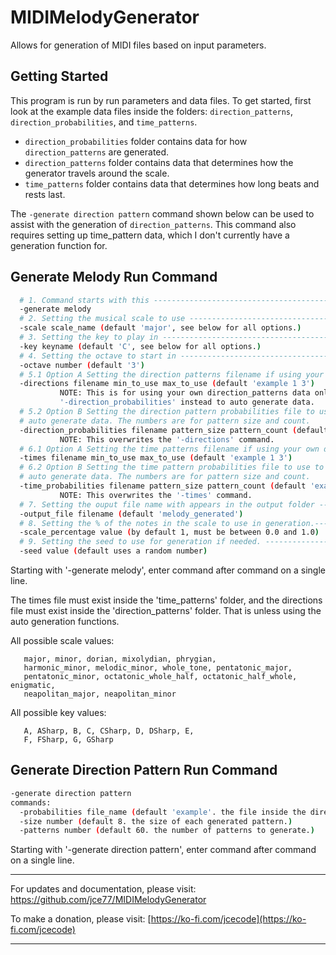 # MIDIMelodyGenerator
 Allows for generation of MIDI files based on input parameters.

## Getting Started

This program is run by run parameters and data files. To get started, first look at the example data files inside the folders: `direction_patterns`, `direction_probabilities`, and `time_patterns`.

- `direction_probabilities` folder contains data for how `direction_patterns` are generated.
- `direction_patterns` folder contains data that determines how the generator travels around the scale.
- `time_patterns` folder contains data that determines how long beats and rests last.

The `-generate direction pattern` command shown below can be used to assist with the generation of `direction_patterns`. This command also requires setting up time_pattern data, which I don't currently have a generation function for.

## Generate Melody Run Command

```bash
  # 1. Command starts with this -----------------------------------------------------------------
  -generate melody
  # 2. Setting the musical scale to use ---------------------------------------------------------
  -scale scale_name (default 'major', see below for all options.)
  # 3. Setting the key to play in ---------------------------------------------------------------
  -key keyname (default 'C', see below for all options.)
  # 4. Setting the octave to start in -----------------------------------------------------------
  -octave number (default '3')
  # 5.1 Option A Setting the direction patterns filename if using your own data. ----------------
  -directions filename min_to_use max_to_use (default 'example 1 3')
           NOTE: This is for using your own direction_patterns data only. Use
           '-direction_probabilities' instead to auto generate data. 
  # 5.2 Option B Setting the direction pattern probabilities file to use to  --------------------
  # auto generate data. The numbers are for pattern size and count.
  -direction_probabilities filename pattern_size pattern_count (default 'example 8 60')
           NOTE: This overwrites the '-directions' command.
  # 6.1 Option A Setting the time patterns filename if using your own data. ---------------------
  -times filename min_to_use max_to_use (default 'example 1 3')
  # 6.2 Option B Setting the time pattern probabilities file to use to --------------------------
  # auto generate data. The numbers are for pattern size and count.
  -time_probabilities filename pattern_size pattern_count (default 'example' 8 60)
           NOTE: This overwrites the '-times' command.
  # 7. Setting the ouput file name with appears in the output folder ----------------------------
  -output_file filename (default 'melody_generated')
  # 8. Setting the % of the notes in the scale to use in generation.-----------------------------
  -scale_percentage value (by default 1, must be between 0.0 and 1.0)
  # 9. Setting the seed to use for generation if needed. ----------------------------------------
  -seed value (default uses a random number)
```

Starting with '-generate melody', enter command after command on a single line.

The times file must exist inside the 'time_patterns' folder, and the directions file must exist
inside the 'direction_patterns' folder. That is unless using the auto generation functions.  

All possible scale values: 

       major, minor, dorian, mixolydian, phrygian, 
       harmonic_minor, melodic_minor, whole_tone, pentatonic_major, 
       pentatonic_minor, octatonic_whole_half, octatonic_half_whole, enigmatic, 
       neapolitan_major, neapolitan_minor

All possible key values:

       A, ASharp, B, C, CSharp, D, DSharp, E, 
       F, FSharp, G, GSharp

## Generate Direction Pattern Run Command

```bash
-generate direction pattern
commands:
  -probabilities file_name (default 'example'. the file inside the direction_probabilities folder)
  -size number (default 8. the size of each generated pattern.)
  -patterns number (default 60. the number of patterns to generate.)
```
Starting with '-generate direction pattern', enter command after command on a single line.

--------------------------------------------------------------------------------
For updates and documentation, please visit: [https://github.com/jce77/MIDIMelodyGenerator  ](https://github.com/jce77/MIDIMelodyGenerator  )

To make a donation, please visit: [https://ko-fi.com/jcecode](https://ko-fi.com/jcecode)

--------------------------------------------------------------------------------